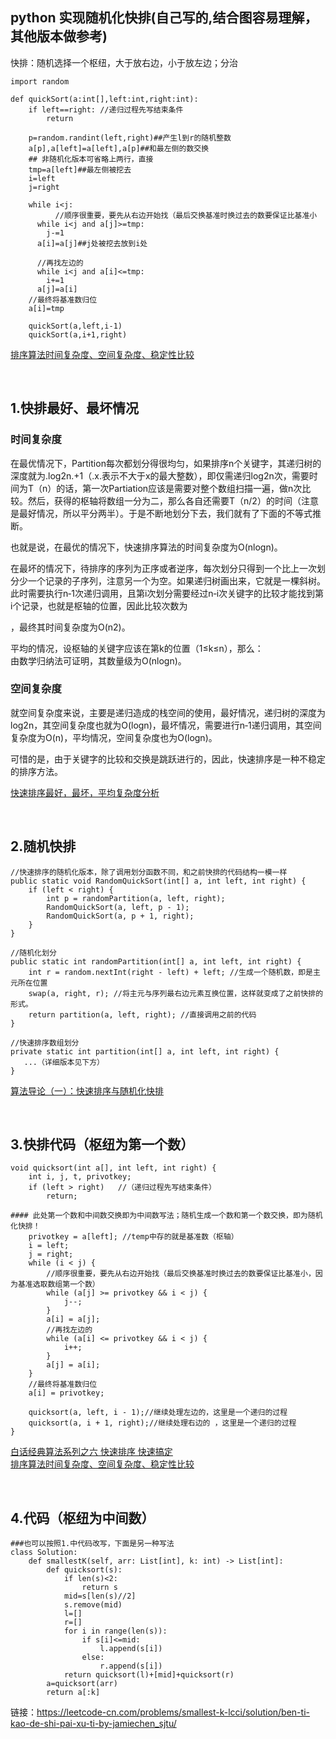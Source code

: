 ## python 实现随机化快排(自己写的,结合图容易理解，其他版本做参考)
快排：随机选择一个枢纽，大于放右边，小于放左边；分治
```
import random

def quickSort(a:int[],left:int,right:int):
    if left==right: //递归过程先写结束条件
	    return

    p=random.randint(left,right)##产生l到r的随机整数
    a[p],a[left]=a[left],a[p]##和最左侧的数交换
    ## 非随机化版本可省略上两行，直接
    tmp=a[left]##最左侧被挖去
    i=left
    j=right

    while i<j:
          //顺序很重要，要先从右边开始找（最后交换基准时换过去的数要保证比基准小
	  while i<j and a[j]>=tmp:
		j-=1
	  a[i]=a[j]##j处被挖去放到i处
	  
	  //再找左边的
	  while i<j and a[i]<=tmp:
		i+=1
	  a[j]=a[i]
    //最终将基准数归位
    a[i]=tmp

    quickSort(a,left,i-1)
    quickSort(a,i+1,right)
```

[排序算法时间复杂度、空间复杂度、稳定性比较](https://blog.csdn.net/pange1991/article/details/85460755)

&nbsp;
## 1.快排最好、最坏情况
### 时间复杂度
在最优情况下，Partition每次都划分得很均匀，如果排序n个关键字，其递归树的深度就为.log2n.+1（.x.表示不大于x的最大整数），即仅需递归log2n次，需要时间为T（n）的话，第一次Partiation应该是需要对整个数组扫描一遍，做n次比较。然后，获得的枢轴将数组一分为二，那么各自还需要T（n/2）的时间（注意是最好情况，所以平分两半）。于是不断地划分下去，我们就有了下面的不等式推断。

也就是说，在最优的情况下，快速排序算法的时间复杂度为O(nlogn)。

在最坏的情况下，待排序的序列为正序或者逆序，每次划分只得到一个比上一次划分少一个记录的子序列，注意另一个为空。如果递归树画出来，它就是一棵斜树。此时需要执行n‐1次递归调用，且第i次划分需要经过n‐i次关键字的比较才能找到第i个记录，也就是枢轴的位置，因此比较次数为

，最终其时间复杂度为O(n2)。

平均的情况，设枢轴的关键字应该在第k的位置（1≤k≤n），那么：   
由数学归纳法可证明，其数量级为O(nlogn)。
### 空间复杂度
就空间复杂度来说，主要是递归造成的栈空间的使用，最好情况，递归树的深度为log2n，其空间复杂度也就为O(logn)，最坏情况，需要进行n‐1递归调用，其空间复杂度为O(n)，平均情况，空间复杂度也为O(logn)。

可惜的是，由于关键字的比较和交换是跳跃进行的，因此，快速排序是一种不稳定的排序方法。

[快速排序最好，最坏，平均复杂度分析](https://blog.csdn.net/weshjiness/article/details/8660583)

&nbsp;
## 2.随机快排
```
//快速排序的随机化版本，除了调用划分函数不同，和之前快排的代码结构一模一样
public static void RandomQuickSort(int[] a, int left, int right) {
    if (left < right) {
        int p = randomPartition(a, left, right);
        RandomQuickSort(a, left, p - 1);
        RandomQuickSort(a, p + 1, right);
    }
}

//随机化划分
public static int randomPartition(int[] a, int left, int right) {
    int r = random.nextInt(right - left) + left; //生成一个随机数，即是主元所在位置
    swap(a, right, r); //将主元与序列最右边元素互换位置，这样就变成了之前快排的形式。
    return partition(a, left, right); //直接调用之前的代码
}

//快速排序数组划分
private static int partition(int[] a, int left, int right) {
   ...（详细版本见下方）
}
```
[算法导论（一）：快速排序与随机化快排](https://blog.csdn.net/haelang/article/details/44496387)

&nbsp;
## 3.快排代码（枢纽为第一个数）
```
void quicksort(int a[], int left, int right) {
    int i, j, t, privotkey;
    if (left > right)   //（递归过程先写结束条件）
        return;

#### 此处第一个数和中间数交换即为中间数写法；随机生成一个数和第一个数交换，即为随机化快排！
    privotkey = a[left]; //temp中存的就是基准数（枢轴）
    i = left;
    j = right;
    while (i < j) {
        //顺序很重要，要先从右边开始找（最后交换基准时换过去的数要保证比基准小，因为基准选取数组第一个数）
        while (a[j] >= privotkey && i < j) {
            j--;
        }
        a[i] = a[j];
        //再找左边的
        while (a[i] <= privotkey && i < j) {
            i++;
        }
        a[j] = a[i];
    }
    //最终将基准数归位
    a[i] = privotkey;
 
    quicksort(a, left, i - 1);//继续处理左边的，这里是一个递归的过程
    quicksort(a, i + 1, right);//继续处理右边的 ，这里是一个递归的过程
}
```
[白话经典算法系列之六 快速排序 快速搞定](https://blog.csdn.net/MoreWindows/article/details/6684558)   
[排序算法时间复杂度、空间复杂度、稳定性比较](https://blog.csdn.net/pange1991/article/details/85460755)

&nbsp;
## 4.代码（枢纽为中间数）
```
###也可以按照1.中代码改写，下面是另一种写法
class Solution:
    def smallestK(self, arr: List[int], k: int) -> List[int]:
        def quicksort(s):
            if len(s)<2:
                return s
            mid=s[len(s)//2]
            s.remove(mid)
            l=[]
            r=[]
            for i in range(len(s)):
                if s[i]<=mid:
                    l.append(s[i])
                else:
                    r.append(s[i])
            return quicksort(l)+[mid]+quicksort(r)
        a=quicksort(arr)
        return a[:k]
```
链接：https://leetcode-cn.com/problems/smallest-k-lcci/solution/ben-ti-kao-de-shi-pai-xu-ti-by-jamiechen_sjtu/

&nbsp;
